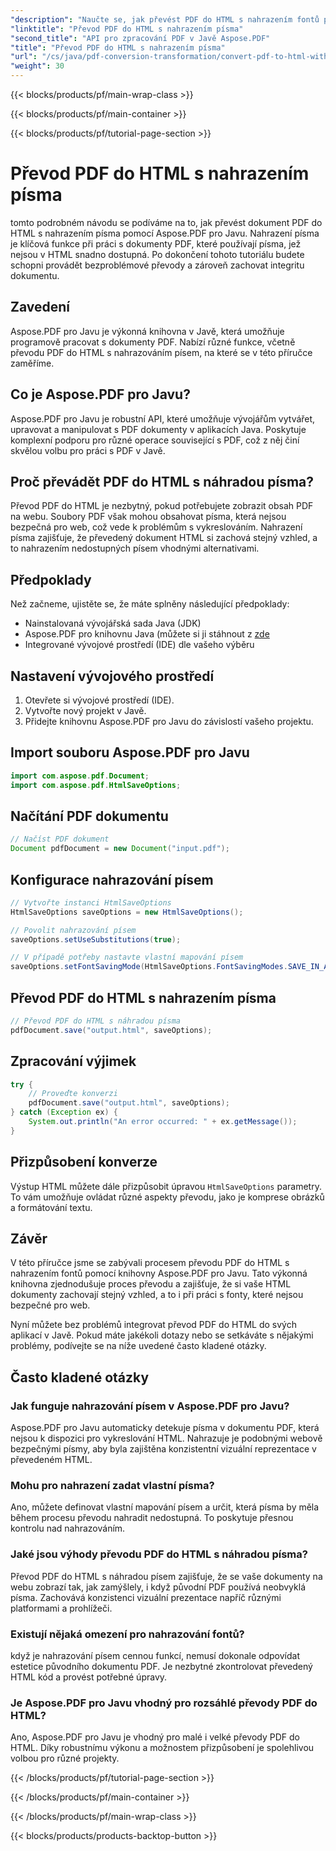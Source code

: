 ```yaml
---
"description": "Naučte se, jak převést PDF do HTML s nahrazením fontů pomocí Aspose.PDF pro Javu. Podrobný návod se zdrojovým kódem pro bezproblémové převody. Optimalizujte svůj webový obsah hned teď!"
"linktitle": "Převod PDF do HTML s nahrazením písma"
"second_title": "API pro zpracování PDF v Javě Aspose.PDF"
"title": "Převod PDF do HTML s nahrazením písma"
"url": "/cs/java/pdf-conversion-transformation/convert-pdf-to-html-with-font-substitution/"
"weight": 30
---
```


{{< blocks/products/pf/main-wrap-class >}}

{{< blocks/products/pf/main-container >}}

{{< blocks/products/pf/tutorial-page-section >}}

# Převod PDF do HTML s nahrazením písma


tomto podrobném návodu se podíváme na to, jak převést dokument PDF do HTML s nahrazením písma pomocí Aspose.PDF pro Javu. Nahrazení písma je klíčová funkce při práci s dokumenty PDF, které používají písma, jež nejsou v HTML snadno dostupná. Po dokončení tohoto tutoriálu budete schopni provádět bezproblémové převody a zároveň zachovat integritu dokumentu.

## Zavedení

Aspose.PDF pro Javu je výkonná knihovna v Javě, která umožňuje programově pracovat s dokumenty PDF. Nabízí různé funkce, včetně převodu PDF do HTML s nahrazováním písem, na které se v této příručce zaměříme.

## Co je Aspose.PDF pro Javu?

Aspose.PDF pro Javu je robustní API, které umožňuje vývojářům vytvářet, upravovat a manipulovat s PDF dokumenty v aplikacích Java. Poskytuje komplexní podporu pro různé operace související s PDF, což z něj činí skvělou volbu pro práci s PDF v Javě.

## Proč převádět PDF do HTML s náhradou písma?

Převod PDF do HTML je nezbytný, pokud potřebujete zobrazit obsah PDF na webu. Soubory PDF však mohou obsahovat písma, která nejsou bezpečná pro web, což vede k problémům s vykreslováním. Nahrazení písma zajišťuje, že převedený dokument HTML si zachová stejný vzhled, a to nahrazením nedostupných písem vhodnými alternativami.

## Předpoklady

Než začneme, ujistěte se, že máte splněny následující předpoklady:

- Nainstalovaná vývojářská sada Java (JDK)
- Aspose.PDF pro knihovnu Java (můžete si ji stáhnout z [zde](https://releases.aspose.com/pdf/java/)
- Integrované vývojové prostředí (IDE) dle vašeho výběru

## Nastavení vývojového prostředí

1. Otevřete si vývojové prostředí (IDE).
2. Vytvořte nový projekt v Javě.
3. Přidejte knihovnu Aspose.PDF pro Javu do závislostí vašeho projektu.

## Import souboru Aspose.PDF pro Javu

```java
import com.aspose.pdf.Document;
import com.aspose.pdf.HtmlSaveOptions;
```

## Načítání PDF dokumentu

```java
// Načíst PDF dokument
Document pdfDocument = new Document("input.pdf");
```

## Konfigurace nahrazování písem

```java
// Vytvořte instanci HtmlSaveOptions
HtmlSaveOptions saveOptions = new HtmlSaveOptions();

// Povolit nahrazování písem
saveOptions.setUseSubstitutions(true);

// V případě potřeby nastavte vlastní mapování písem
saveOptions.setFontSavingMode(HtmlSaveOptions.FontSavingModes.SAVE_IN_ALL_FORMATS);
```

## Převod PDF do HTML s nahrazením písma

```java
// Převod PDF do HTML s náhradou písma
pdfDocument.save("output.html", saveOptions);
```

## Zpracování výjimek

```java
try {
    // Proveďte konverzi
    pdfDocument.save("output.html", saveOptions);
} catch (Exception ex) {
    System.out.println("An error occurred: " + ex.getMessage());
}
```

## Přizpůsobení konverze

Výstup HTML můžete dále přizpůsobit úpravou `HtmlSaveOptions` parametry. To vám umožňuje ovládat různé aspekty převodu, jako je komprese obrázků a formátování textu.

## Závěr

V této příručce jsme se zabývali procesem převodu PDF do HTML s nahrazením fontů pomocí knihovny Aspose.PDF pro Javu. Tato výkonná knihovna zjednodušuje proces převodu a zajišťuje, že si vaše HTML dokumenty zachovají stejný vzhled, a to i při práci s fonty, které nejsou bezpečné pro web.

Nyní můžete bez problémů integrovat převod PDF do HTML do svých aplikací v Javě. Pokud máte jakékoli dotazy nebo se setkáváte s nějakými problémy, podívejte se na níže uvedené často kladené otázky.

## Často kladené otázky

### Jak funguje nahrazování písem v Aspose.PDF pro Javu?

Aspose.PDF pro Javu automaticky detekuje písma v dokumentu PDF, která nejsou k dispozici pro vykreslování HTML. Nahrazuje je podobnými webově bezpečnými písmy, aby byla zajištěna konzistentní vizuální reprezentace v převedeném HTML.

### Mohu pro nahrazení zadat vlastní písma?

Ano, můžete definovat vlastní mapování písem a určit, která písma by měla během procesu převodu nahradit nedostupná. To poskytuje přesnou kontrolu nad nahrazováním.

### Jaké jsou výhody převodu PDF do HTML s náhradou písma?

Převod PDF do HTML s náhradou písem zajišťuje, že se vaše dokumenty na webu zobrazí tak, jak zamýšlely, i když původní PDF používá neobvyklá písma. Zachovává konzistenci vizuální prezentace napříč různými platformami a prohlížeči.

### Existují nějaká omezení pro nahrazování fontů?

když je nahrazování písem cennou funkcí, nemusí dokonale odpovídat estetice původního dokumentu PDF. Je nezbytné zkontrolovat převedený HTML kód a provést potřebné úpravy.

### Je Aspose.PDF pro Javu vhodný pro rozsáhlé převody PDF do HTML?

Ano, Aspose.PDF pro Javu je vhodný pro malé i velké převody PDF do HTML. Díky robustnímu výkonu a možnostem přizpůsobení je spolehlivou volbou pro různé projekty.

{{< /blocks/products/pf/tutorial-page-section >}}

{{< /blocks/products/pf/main-container >}}

{{< /blocks/products/pf/main-wrap-class >}}

{{< blocks/products/products-backtop-button >}}